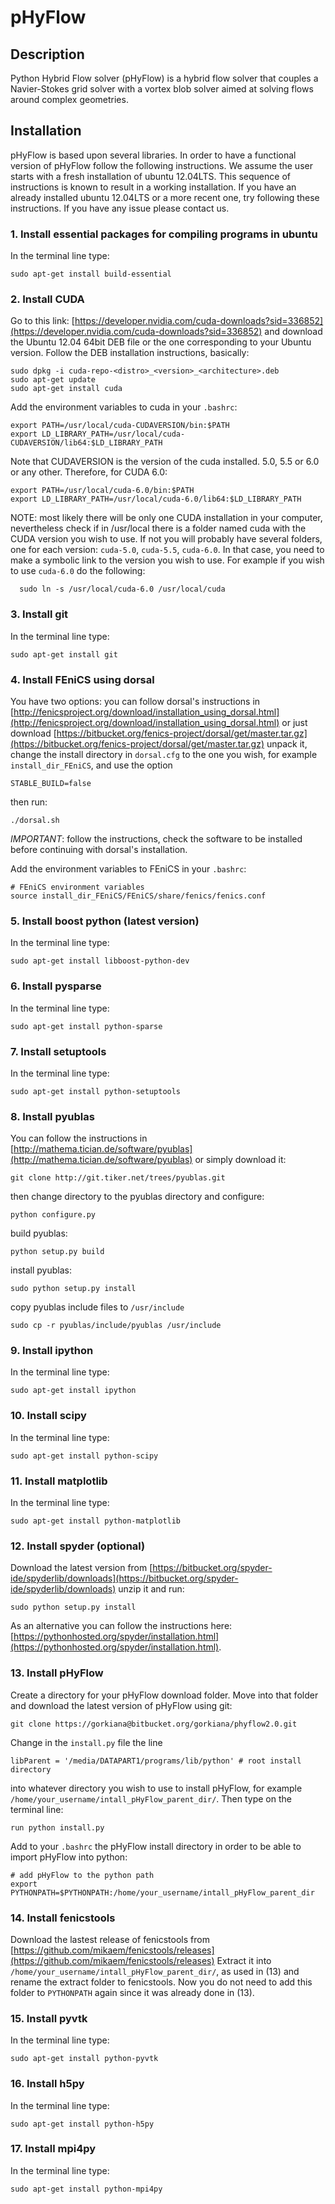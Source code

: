 # pHyFlow

## Description

Python Hybrid Flow solver (pHyFlow) is a hybrid flow solver that couples a Navier-Stokes grid solver with a vortex blob solver aimed at solving flows around complex geometries.


## Installation

pHyFlow is based upon several libraries. In order to have a functional version of
pHyFlow follow the following instructions. We assume the user
starts with a fresh installation of ubuntu 12.04LTS. This sequence of instructions
is known to result in a working installation. If you have an already installed ubuntu 12.04LTS
or a more recent one, try following these instructions. If you have any issue please contact us.


### 1. Install essential packages for compiling programs in ubuntu
In the terminal line type:

	sudo apt-get install build-essential

### 2. Install CUDA
Go to this link: [https://developer.nvidia.com/cuda-downloads?sid=336852](https://developer.nvidia.com/cuda-downloads?sid=336852) and
download the Ubuntu 12.04 64bit DEB file or the one corresponding to your Ubuntu version.
Follow the DEB installation instructions, basically:

	sudo dpkg -i cuda-repo-<distro>_<version>_<architecture>.deb
	sudo apt-get update
	sudo apt-get install cuda
	
Add the environment variables to cuda in your `.bashrc`:
	
	export PATH=/usr/local/cuda-CUDAVERSION/bin:$PATH
	export LD_LIBRARY_PATH=/usr/local/cuda-CUDAVERSION/lib64:$LD_LIBRARY_PATH

Note that CUDAVERSION is the version of the cuda installed. 5.0, 5.5 or 6.0 or any other.
Therefore, for CUDA 6.0:

	export PATH=/usr/local/cuda-6.0/bin:$PATH
	export LD_LIBRARY_PATH=/usr/local/cuda-6.0/lib64:$LD_LIBRARY_PATH

NOTE: most likely there will be only one CUDA installation in your computer, 
nevertheless check if in /usr/local there is a folder named cuda with
the CUDA version you wish to use. If not you will probably have several
folders, one for each version: `cuda-5.0`, `cuda-5.5`, `cuda-6.0`. In that case,
you need to make a symbolic link to the version you wish to use. For
example if you wish to use `cuda-6.0` do the following:
	
      sudo ln -s /usr/local/cuda-6.0 /usr/local/cuda

### 3. Install git
In the terminal line type:
	
	sudo apt-get install git

### 4. Install FEniCS using dorsal
You have two options: you can follow dorsal's instructions in [http://fenicsproject.org/download/installation_using_dorsal.html](http://fenicsproject.org/download/installation_using_dorsal.html)
or just download [https://bitbucket.org/fenics-project/dorsal/get/master.tar.gz](https://bitbucket.org/fenics-project/dorsal/get/master.tar.gz)
unpack it, change the install directory in `dorsal.cfg` to the one you wish, for example `install_dir_FEniCS`,
and use the option

	STABLE_BUILD=false

then run:

	./dorsal.sh
		
*IMPORTANT*: follow the instructions, check the software to be installed before continuing with dorsal's installation.
	
Add the environment variables to FEniCS in your `.bashrc`:
	
	# FEniCS environment variables
	source install_dir_FEniCS/FEniCS/share/fenics/fenics.conf

### 5. Install boost python (latest version)
In the terminal line type:

	sudo apt-get install libboost-python-dev

### 6. Install pysparse
In the terminal line type:

	sudo apt-get install python-sparse

### 7. Install setuptools
In the terminal line type:	
	
	sudo apt-get install python-setuptools

### 8. Install pyublas
You can follow the instructions in [http://mathema.tician.de/software/pyublas](http://mathema.tician.de/software/pyublas)
or simply download it:

	git clone http://git.tiker.net/trees/pyublas.git

then change directory to the pyublas directory and configure:

	python configure.py

build pyublas:

	python setup.py build

install pyublas:

	sudo python setup.py install
	
copy pyublas include files to `/usr/include`

	sudo cp -r pyublas/include/pyublas /usr/include

### 9. Install ipython
In the terminal line type:
	
	sudo apt-get install ipython

### 10. Install scipy
In the terminal line type:
	
	sudo apt-get install python-scipy

### 11. Install matplotlib
In the terminal line type:

	sudo apt-get install python-matplotlib

### 12. Install spyder (optional)
Download the latest version from [https://bitbucket.org/spyder-ide/spyderlib/downloads](https://bitbucket.org/spyder-ide/spyderlib/downloads) unzip it and run:

	sudo python setup.py install

As an alternative you can follow the instructions here: [https://pythonhosted.org/spyder/installation.html](https://pythonhosted.org/spyder/installation.html).

### 13. Install pHyFlow
Create a directory for your pHyFlow download folder. Move into that folder and download the latest version of pHyFlow using git:

	git clone https://gorkiana@bitbucket.org/gorkiana/phyflow2.0.git

Change in the `install.py` file the line

	libParent = '/media/DATAPART1/programs/lib/python' # root install directory

into whatever directory you wish to use to install pHyFlow, for example `/home/your_username/intall_pHyFlow_parent_dir/`. Then type on the terminal line:

	run python install.py

Add to your `.bashrc` the pHyFlow install directory in order to be able to import pHyFlow into python:
	
	# add pHyFlow to the python path                                                                                      
	export PYTHONPATH=$PYTHONPATH:/home/your_username/intall_pHyFlow_parent_dir
	

### 14. Install fenicstools
Download the lastest release of fenicstools from [https://github.com/mikaem/fenicstools/releases](https://github.com/mikaem/fenicstools/releases)
Extract it into `/home/your_username/intall_pHyFlow_parent_dir/`, as used in (13) and rename the extract folder to fenicstools. Now you do not need
to add this folder to `PYTHONPATH` again since it was already done in (13).

### 15. Install pyvtk
In the terminal line type:

	sudo apt-get install python-pyvtk

### 16. Install h5py
In the terminal line type:
	
	sudo apt-get install python-h5py

### 17. Install mpi4py
In the terminal line type:

	sudo apt-get install python-mpi4py

